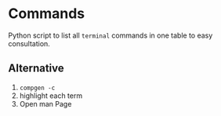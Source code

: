 # Commands

Python script to list all `terminal` commands in one table to easy consultation. 

## Alternative

1. `compgen -c`
2. highlight each term
3. Open man Page